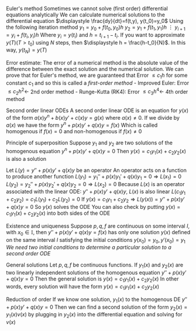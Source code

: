 Euler's method
	Sometimes we cannot solve (first order) differential equations analytically
	We can calculate numerical solutions to the differential equation
		$\displaystyle \frac{dy}{dt}=f(t,y), y(t_0)=y_0$
	Using the following iteration method
		$y_1 = y_0 + f(t_0,y_0)h$
		$y_2 = y_1 + f(t_1,y_1)h$
		$\vdots$
		$y_{i+1}=y_i + f(t_i,y_i)h$
		Where $y_i = y(t_i)$ and $h = t_{i+1} - t_i$. If you want to approximate $y(T)(T > t_0)$ using $N$ steps, then
			$\displaystyle h = \frac{h-t_0}{N}$.
			In this way, $y(t_N) = y(T)$

Error estimate:
	The error of a numerical method is the absolute value of the difference between the exact solution and the numerical solution.
	We can prove that for Euler's method, we are guaranteed that Error $\leq c_1h$ for some constant $c_1$ and so this is called a *first-order method*
		- Improved Euler: Error $\leq c_2h^2 \leftarrow$ 2nd order method
		- Runge-Kutta (RK4): Error $\leq c_3h^4 \leftarrow$ 4th order method

Second order linear ODEs
	A second order linear ODE is an equation for $y(x)$ of the form
		$a(x)y^n+b(x)y\prime +c(x)y = g(x)$
		where $a(x) \neq 0$. If we divide by $a(x)$ we have the form
			$y^n + p(x)y\prime + q(x)y = f(x)$
			Which is called homogenous if $f(x) = 0$ and non-homogenous if $f(x) \neq 0$

Principle of superposition
	Suppose $y_1$ and $y_2$ are two solutions of the homogenous equation
		$y^n+p(x)y\prime + q(x)y=0$
		Then $y(x) = c_1y_1(x) + c_2y_2(x)$ is also a solution

Let $L(y) = y\prime\prime + p(x)y\prime + q(x)y$ be an operator
	An operator acts on a function to produce another function
	$L(y_1) = y_1\prime\prime + p(x)y_1\prime + q(x)y_1 = 0 \Rightarrow L(x_1) = 0$
	$L(y_2) = y_2\prime\prime + p(x)y_2\prime + q(x)y_2 = 0 \Rightarrow L(x_2) = 0$
	Because $L(x)$ is an operator associated with the linear ODE: $y\prime\prime + p(x)y\prime + q(x)y$, $L(x)$ is also linear
		$L(c_1y_1+c_2y_2) = c_1L(y_1) + c_2L(y_2) = 0$
		If $y(x) = c_1y_1 + c_2y_2 \Rightarrow L(y(x)) =  y\prime\prime + p(x)y\prime + q(x)y = 0$
			So $y(x)$ solves the ODE
			You can also check by putting $y(x) = c_1y_1(x) + c_2y_2(x)$ into both sides of the ODE

Existence and uniqueness
	Suppose $p,q,f$ are continuous on some interval $I$, with $x_0 \in \mathbb{I}$, then
		$y\prime\prime + p(x)y\prime + q(x)y = f(x)$
		has only one solution $y(x)$ defined on the same interval $I$ satisfying the initial conditions
			$y(x_0) = y_0, y\prime(x_0)=y_1$
		*We need two initial conditions to determine a particular solution to a second order ODE*

General solutions
		Let $p,q,f$ be continuous functions. If $y_1(x)$ and $y_2(x)$ are two linearly independent solutions of the homogenous equation
			 $y\prime\prime + p(x)y\prime + q(x)y = 0$
		Then the general solution is
			$y(x) = c_1y_1(x) + c_2y_2(x)$
		In other words, every solution will have the form $y(x) = c_1y_1(x) + c_2y_2(x)$

Reduction of order
	If we know one solution, $y_1(x)$ to the homogenous DE
		 $y\prime\prime + p(x)y\prime + q(x)y = 0$
		Then we can find a second solution of the form $y_2(x)=y_1(x)v(x)$ by plugging in $y_2(x)$ into the differential equation and solving for $v(x)$

